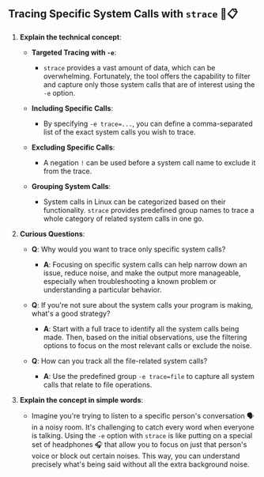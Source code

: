 **Tracing Specific System Calls with `strace`** 🔎📋
---

1. **Explain the technical concept**:

   - **Targeted Tracing with `-e`**:
     - `strace` provides a vast amount of data, which can be overwhelming. Fortunately, the tool offers the capability to filter and capture only those system calls that are of interest using the `-e` option.
   
   - **Including Specific Calls**:
     - By specifying `-e trace=...`, you can define a comma-separated list of the exact system calls you wish to trace.
   
   - **Excluding Specific Calls**:
     - A negation `!` can be used before a system call name to exclude it from the trace.
     
   - **Grouping System Calls**:
     - System calls in Linux can be categorized based on their functionality. `strace` provides predefined group names to trace a whole category of related system calls in one go.

2. **Curious Questions**:

   - **Q**: Why would you want to trace only specific system calls?
     - **A**: Focusing on specific system calls can help narrow down an issue, reduce noise, and make the output more manageable, especially when troubleshooting a known problem or understanding a particular behavior.
   
   - **Q**: If you're not sure about the system calls your program is making, what's a good strategy?
     - **A**: Start with a full trace to identify all the system calls being made. Then, based on the initial observations, use the filtering options to focus on the most relevant calls or exclude the noise.
     
   - **Q**: How can you track all the file-related system calls?
     - **A**: Use the predefined group `-e trace=file` to capture all system calls that relate to file operations.

3. **Explain the concept in simple words**:

   - Imagine you're trying to listen to a specific person's conversation 🗣️ in a noisy room. It's challenging to catch every word when everyone is talking. Using the `-e` option with `strace` is like putting on a special set of headphones 🎧 that allow you to focus on just that person's voice or block out certain noises. This way, you can understand precisely what's being said without all the extra background noise.